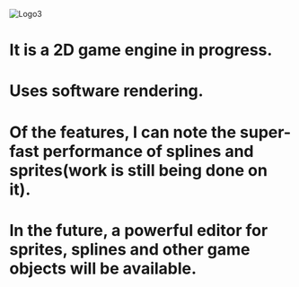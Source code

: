 ![Logo3](https://user-images.githubusercontent.com/51221856/131055087-984f233a-a2b4-4bb8-b1bf-d8ecc2f7de60.png)

# It is a 2D game engine in progress. 
# Uses software rendering. 
# Of the features, I can note the super-fast performance of splines and sprites(work is still being done on it). 
# In the future, a powerful editor for sprites, splines and other game objects will be available.
